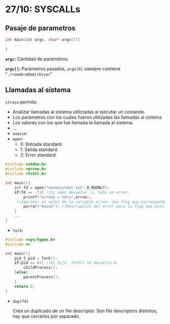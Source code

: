 # 27/10: SYSCALLs

## Pasaje de parametros

```c
int main(int argc, char* argv[]){
	...
}
```

**`argc`:** Cantidad de parámetros.

**`argv[]`:** Parámetros pasados, `argv[0]` siempre contiene “`./<nombreDeArchivo>`”

## Llamadas al sistema

`strace` permite:

- Analizar llamadas al sistema utiliziadas al ejecutar un comando.
- Los parametros con los cuales fueron utilizadas las llamadas al sistema
- Los valores con los que fue llamada la llamada al sistema.
- …
- `execve`
- `open`:
    - 0: Entrada standard.
    - 1: Salida standard.
    - 2: Error standard.

```c
#include <stdio.h>
#include <errno.h>
#include <fcntl.h>

int main(){
	int fd = open("nonexistent.txt",O_RDONLY);
	if(fd == -1){ //Si open devuelve -1, hubo un error.
		printf("errno1 = %d\n",errno);
	 //Imprimir el valor de la variable errno: Una flag que corresponde a un error.
		perror("main2"); //Descripción del error para la flag que esta en errno.
	}
	...
}
```

- `fork`:

```c
#include <sys/types.h>
#include <>

int main(){
	pid_t pid = fork();
	if(pid == 0){ //Al hijo, fork() le devuelve 0. 
		childProcess();
	}else{
		parentProcess();
	}
	return 0;
}

```

- `dup(fd)`
    
    Crea un duplicado de un file descriptor. Son file descriptors distintos, hay que cerrarlos por separado.